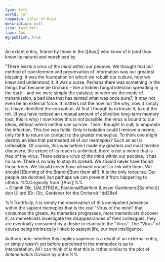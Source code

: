 ```yaml
---
type: info
world: Tor
campaign: Valor of Rain
description: null
icon: fasScroll
tags: Aos
dg-publish: true
---
```

An extant entity, feared by those in the [[Aos]] who know of it (and thus know its nature) and worshiped by 


"There exists a *virus of the mind* within our peoples.  We thought that our method of transference and preservation of information was our greatest blessing.  It was the foundation on which we rebuilt our culture, how we knew and understood it.  It was a curse.  Perhaps there was something in the things that became þe Orchard – like a hidden fungal infection spreading in the dark –  and we were simply the catalyst; or were we the mode of transmission, a bad idea that has tainted what was once pure?; It may not even be an external force.  It matters not the how nor the why, now it simply is; I have identified the corruption.  At first I though to extricate it, to cut the rot.  (if you have noticed an unusual amount of collective long-term memory loss, this is why)  I now know this is not possible, the virus is bound to our ideas, without which neither can survive.  Then I thought to cull; to amputate the infection.  This too was futile.  Only in isolation could I remove a meme, only for it to return on contact to the greater memeplex.  To think one might destroy an idea that permeated all of our memeplex?  Such an act is unfeasible.  Of course, this was before I made my greatest and most terrible discovery, the extent of its reach is unlimited; there is not a meme that is free of the virus.  There exists a *virus of the mind* within our peoples, it has no cure.  There is no way to stop its spread.  We should never have found those trees.  We should never have allowed ourself to link with them.  We should [[Burning of the Branch|Burn them all]].  It is the only recourse.  Our people are doomed, but perhaps we can prevent it from happening to others. %%Originally from [[Aos]]%%<br> ~ Ollamh Olc, [[ALSTRIZA_ Factions#Sainfoin (Lesser Gardeners)|Sainfoin]] don Úllord (Dr. Olc, Gardener for the Orchard) ^dd38e4

%%Truthfully, it is simply the observation of this omnipotent presence within the sapient memeplex that is the real "Virus of the mind" that consumes the greats.  As memetics progresses, more memeticists discover it; as memeticists investigate the disappearances of their colleagues, they are eventually consumed by a desire to eradicate the "Virus".  The "Virus" of course being intrinsically linked to sapient life, our own intelligence. 

Authors note:  whether this implies sapience is a result of an external entity, or simply wasn't yet before perceived in the memeplex is up to interpretation.  All I can think of is that this is rather similar to the plot of *Antimemetics Division* by qntm.%%